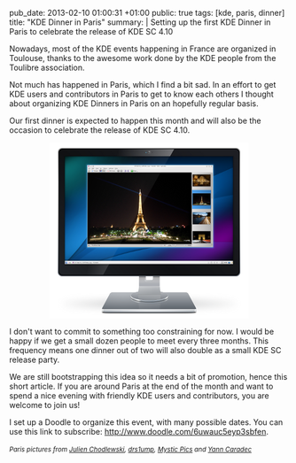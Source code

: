pub_date: 2013-02-10 01:00:31 +01:00
public: true
tags: [kde, paris, dinner]
title: "KDE Dinner in Paris"
summary: |
    Setting up the first KDE Dinner in Paris to celebrate the release of KDE SC 4.10

Nowadays, most of the KDE events happening in France are organized in Toulouse,
thanks to the awesome work done by the KDE people from the Toulibre association.

Not much has happened in Paris, which I find a bit sad. In an effort to get KDE
users and contributors in Paris to get to know each others I thought about
organizing KDE Dinners in Paris on an hopefully regular basis.

Our first dinner is expected to happen this month and will also be the occasion
to celebrate the release of KDE SC 4.10.

<img src="kde-paris.png" style="display: block; margin: 0 auto" alt="KDE in Paris" />

I don't want to commit to something too constraining for now. I would be happy
if we get a small dozen people to meet every three months. This frequency means
    one dinner out of two will also double as a small KDE SC release party.

We are still bootstrapping this idea so it needs a bit of promotion, hence this
short article. If you are around Paris at the end of the month and want to
spend a nice evening with friendly KDE users and contributors, you are welcome
to join us!

I set up a Doodle to organize this event, with many possible dates. You can
use this link to subscribe: <http://www.doodle.com/6uwauc5eyp3sbfen>.

*<small>Paris pictures from [Julien Chodlewski][kenofhu], [drs1ump][], [Mystic Pics][mystic] and [Yann Caradec][ycaradec]</small>*

[kenofhu]: https://www.flickr.com/photos/kenofhu/8024237796/
[drs1ump]: https://www.flickr.com/photos/drs1ump/8173283928/
[mystic]: https://www.flickr.com/photos/mystic_pics/5911866514/
[ycaradec]: https://www.flickr.com/photos/la_bretagne_a_paris/2227000838/
